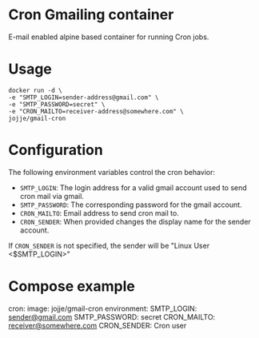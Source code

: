 # Cron Gmailing container
E-mail enabled alpine based container for running Cron jobs.

# Usage

    docker run -d \
    -e "SMTP_LOGIN=sender-address@gmail.com" \
    -e "SMTP_PASSWORD=secret" \
    -e "CRON_MAILTO=receiver-address@somewhere.com" \
    jojje/gmail-cron

# Configuration
The following environment variables control the cron behavior:

* `SMTP_LOGIN`: The login address for a valid gmail account used to send cron
  mail via gmail.
* `SMTP_PASSWORD`: The corresponding password for the gmail account.
* `CRON_MAILTO`: Email address to send cron mail to.
* `CRON_SENDER`: When provided changes the display name for the sender account. 

If `CRON_SENDER` is not specified, the sender will be "Linux User
<$SMTP_LOGIN>"

# Compose example

  cron:
    image: jojje/gmail-cron
    environment:
      SMTP_LOGIN: sender@gmail.com
      SMTP_PASSWORD: secret
      CRON_MAILTO: receiver@somewhere.com
      CRON_SENDER: Cron user

